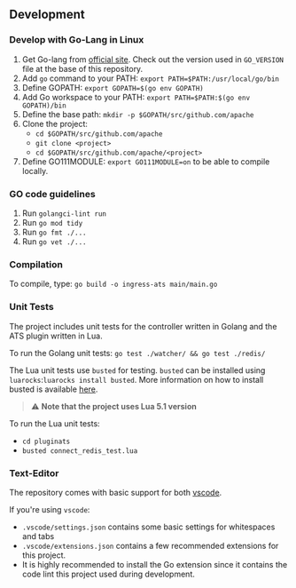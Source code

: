 <!--
    Licensed to the Apache Software Foundation (ASF) under one
    or more contributor license agreements.  See the NOTICE file
    distributed with this work for additional information
    regarding copyright ownership.  The ASF licenses this file
    to you under the Apache License, Version 2.0 (the
    "License"); you may not use this file except in compliance
    with the License.  You may obtain a copy of the License at

      http://www.apache.org/licenses/LICENSE-2.0

    Unless required by applicable law or agreed to in writing,
    software distributed under the License is distributed on an
    "AS IS" BASIS, WITHOUT WARRANTIES OR CONDITIONS OF ANY
    KIND, either express or implied.  See the License for the
    specific language governing permissions and limitations
    under the License.
-->

## Development

### Develop with Go-Lang in Linux
1. Get Go-lang from [official site](https://golang.org/dl/). Check out the version used in `GO_VERSION` file at the base of this repository.
2. Add `go` command to your PATH: `export PATH=$PATH:/usr/local/go/bin`
3. Define GOPATH: `export GOPATH=$(go env GOPATH)`
4. Add Go workspace to your PATH: `export PATH=$PATH:$(go env GOPATH)/bin`
5. Define the base path: `mkdir -p $GOPATH/src/github.com/apache`
6. Clone the project:
   - `cd $GOPATH/src/github.com/apache`
   - `git clone <project>`
   - `cd $GOPATH/src/github.com/apache/<project>`
7. Define GO111MODULE: `export GO111MODULE=on` to be able to compile locally. 

### GO code guidelines
1. Run `golangci-lint run`
2. Run `go mod tidy`
3. Run `go fmt ./...`
4. Run `go vet ./...`

### Compilation
To compile, type: `go build -o ingress-ats main/main.go`

### Unit Tests
The project includes unit tests for the controller written in Golang and the ATS plugin written in Lua.

To run the Golang unit tests: `go test ./watcher/ && go test ./redis/`

The Lua unit tests use `busted` for testing. `busted` can be installed using `luarocks`:`luarocks install busted`. More information on how to install busted is available [here](https://olivinelabs.com/busted/). 
> :warning: **Note that the project uses Lua 5.1 version**

To run the Lua unit tests: 
- `cd pluginats`
- `busted connect_redis_test.lua` 

### Text-Editor
The repository comes with basic support for both [vscode](https://code.visualstudio.com/). 

If you're using `vscode`:
- `.vscode/settings.json` contains some basic settings for whitespaces and tabs
- `.vscode/extensions.json` contains a few recommended extensions for this project.
- It is highly recommended to install the Go extension since it contains the code lint this project used during development.

